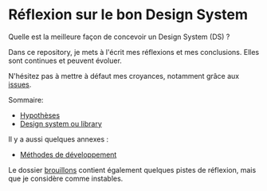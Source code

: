 # Réflexion sur le bon Design System

Quelle est la meilleure façon de concevoir un Design System (DS) ?

Dans ce repository, je mets à l'écrit mes réflexions et mes conclusions.
Elles sont continues et peuvent évoluer.

N'hésitez pas à mettre à défaut mes croyances, notamment grâce aux [issues](https://github.com/grizio/design-system/issues).

Sommaire:

* [Hypothèses](./00-hypotheses.md)
* [Design system ou library](./01-design-system-ou-library.md)

Il y a aussi quelques annexes :

* [Méthodes de développement](./90-methodes-developpement.md)

Le dossier [brouillons](./brouillons) contient également quelques pistes de réflexion, mais que je considère comme instables.
